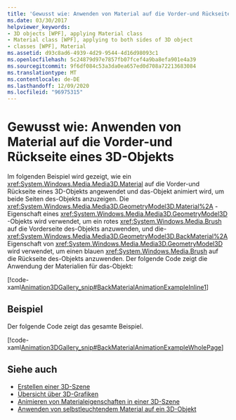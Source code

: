 ```yaml
---
title: 'Gewusst wie: Anwenden von Material auf die Vorder-und Rückseite eines 3D-Objekts'
ms.date: 03/30/2017
helpviewer_keywords:
- 3D objects [WPF], applying Material class
- Material class [WPF], applying to both sides of 3D object
- classes [WPF], Material
ms.assetid: d93c8ad6-4939-4d29-9544-4d16d98093c1
ms.openlocfilehash: 5c24879d97e7857fb07fcef4a9ba8efa901e4a39
ms.sourcegitcommit: 9f6df084c53a3da0ea657ed0d708a72213683084
ms.translationtype: MT
ms.contentlocale: de-DE
ms.lasthandoff: 12/09/2020
ms.locfileid: "96975315"
---
```

# <a name="how-to-apply-material-to-the-front-and-back-of-a-3d-object"></a>Gewusst wie: Anwenden von Material auf die Vorder-und Rückseite eines 3D-Objekts
Im folgenden Beispiel wird gezeigt, wie ein <xref:System.Windows.Media.Media3D.Material> auf die Vorder-und Rückseite eines 3D-Objekts angewendet und das-Objekt animiert wird, um beide Seiten des-Objekts anzuzeigen. Die <xref:System.Windows.Media.Media3D.GeometryModel3D.Material%2A> -Eigenschaft eines <xref:System.Windows.Media.Media3D.GeometryModel3D> -Objekts wird verwendet, um ein rotes <xref:System.Windows.Media.Brush> auf die Vorderseite des-Objekts anzuwenden, und die- <xref:System.Windows.Media.Media3D.GeometryModel3D.BackMaterial%2A> Eigenschaft von <xref:System.Windows.Media.Media3D.GeometryModel3D> wird verwendet, um einen blauen <xref:System.Windows.Media.Brush> auf die Rückseite des-Objekts anzuwenden. Der folgende Code zeigt die Anwendung der Materialien für das-Objekt:  
  
 [!code-xaml[Animation3DGallery_snip#BackMaterialAnimationExampleInline1](~/samples/snippets/csharp/VS_Snippets_Wpf/Animation3DGallery_snip/CS/BackMaterialAnimationExample.xaml#backmaterialanimationexampleinline1)]  
  
## <a name="example"></a>Beispiel  
 Der folgende Code zeigt das gesamte Beispiel.  
  
 [!code-xaml[Animation3DGallery_snip#BackMaterialAnimationExampleWholePage](~/samples/snippets/csharp/VS_Snippets_Wpf/Animation3DGallery_snip/CS/BackMaterialAnimationExample.xaml#backmaterialanimationexamplewholepage)]  
  
## <a name="see-also"></a>Siehe auch

- [Erstellen einer 3D-Szene](how-to-create-a-3-d-scene.md)
- [Übersicht über 3D-Grafiken](3-d-graphics-overview.md)
- [Animieren von Materialeigenschaften in einer 3D-Szene](how-to-animate-material-properties-in-a-3-d-scene.md)
- [Anwenden von selbstleuchtendem Material auf ein 3D-Objekt](how-to-apply-emissive-material-to-a-3-d-object.md)
